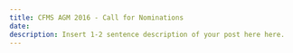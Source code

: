```yaml
---
title: CFMS AGM 2016 - Call for Nominations
date:
description: Insert 1-2 sentence description of your post here here.
---
```

